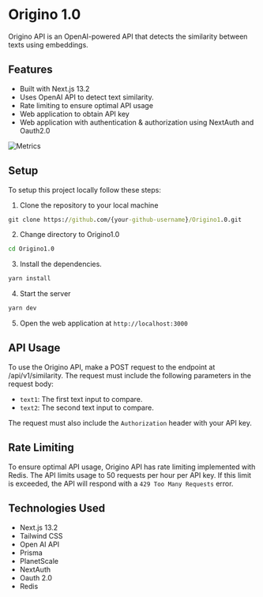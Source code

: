 # Origino 1.0

Origino API is an OpenAI-powered API that detects the similarity between texts using embeddings.

## Features 
  - Built with Next.js 13.2
  - Uses OpenAI API to detect text similarity.
  - Rate limiting to ensure optimal API usage
  - Web application to obtain API key
  - Web application with authentication & authorization using NextAuth and Oauth2.0

![Metrics](https://metrics.lecoq.io/adi-ty?template=classic&base.header=0&base.activity=0&base.community=0&base.repositories=0&base.metadata=0&pagespeed=1&base=header%2C%20activity%2C%20community%2C%20repositories%2C%20metadata&base.indepth=false&base.hireable=false&base.skip=false&pagespeed=false&pagespeed.url=https%3A%2F%2Forigino1-0.vercel.app%2F&pagespeed.detailed=true&pagespeed.screenshot=false&pagespeed.pwa=false&config.timezone=Asia%2FCalcutta)


## Setup

To setup this project locally follow these steps:
1. Clone the repository to your local machine
  ```cmd
git clone https://github.com/{your-github-username}/Origino1.0.git
  ```
2. Change directory to Origino1.0 
  ```cmd
cd Origino1.0
```
3. Install the dependencies.
```cmd
yarn install
```
4. Start the server 
  ```cmd
  yarn dev
  ```
5. Open the web application at `http://localhost:3000`

## API Usage

To use the Origino API, make a POST request to the endpoint at /api/v1/similarity. The request must include the following parameters in the request body:
- `text1`: The first text input to compare.
- `text2`: The second text input to compare.

The request must also include the `Authorization` header with your API key.

## Rate Limiting
To ensure optimal API usage, Origino API has rate limiting implemented with Redis. The API limits usage to 50 requests per hour per API key. If this limit is exceeded, the API will respond with a `429 Too Many Requests` error.

## Technologies Used

  - Next.js 13.2
  - Tailwind CSS
  - Open AI API
  - Prisma
  - PlanetScale
  - NextAuth
  - Oauth 2.0
  - Redis

